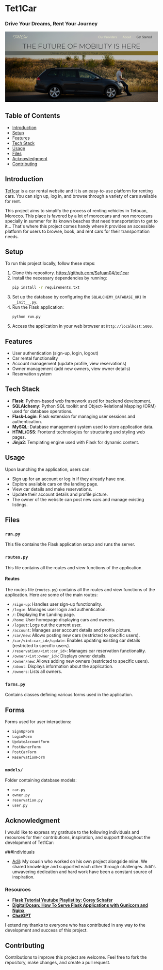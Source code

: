 # Tet1Car

### Drive Your Dreams, Rent Your Journey

<img src="https://github.com/Safuan04/tet1car/blob/master/carrent/static/web_images/landing_page.PNG?raw=true">

## Table of Contents
- [Introduction](#introduction)
- [Setup](#setup)
- [Features](#features)
- [Tech Stack](#tech-stack)
- [Usage](#usage)
- [Files](#files)
- [Acknowledgment](#acknowledgment)
- [Contributing](#contributing)

## Introduction

[Tet1car](https://www.safuan04.tech/) is a car rental website and it is an easy-to-use platform for renting cars. You can sign up, log in, and browse through a variety of cars available for rent.

This project  aims to simplify the process of renting vehicles in Tetouan, Morocco. This place is favored by a lot of moroccans and non moroccans specially in summer for its known beaches that need transportation to get to it... That's where this project comes handy where it provides an accessible platform for users to browse, book, and rent cars for their transportation needs.

## Setup

To run this project locally, follow these steps:

1. Clone this repository. https://github.com/Safuan04/tet1car
2. Install the necessary dependencies by running:
    ```bash
    pip install -r requirements.txt
    ```
3. Set up the database by configuring the `SQLALCHEMY_DATABASE_URI` in `__init__.py`.
4. Run the Flask application:
    ```bash
    python run.py
    ```
5. Access the application in your web browser at `http://localhost:5000`.

## Features

- User authentication (sign-up, login, logout)
- Car rental functionality
- Account management (update profile, view reservations)
- Owner management (add new owners, view owner details)
- Reservation system

## Tech Stack

- **Flask**: Python-based web framework used for backend development.
- **SQLAlchemy**: Python SQL toolkit and Object-Relational Mapping (ORM) used for database operations.
- **Flask-Login**: Flask extension for managing user sessions and authentication.
- **MySQL**: Database management system used to store application data.
- **HTML/CSS**: Frontend technologies for structuring and styling web pages.
- **Jinja2**: Templating engine used with Flask for dynamic content.

## Usage

Upon launching the application, users can:

- Sign up for an account or log in if they already have one.
- Explore available cars on the landing page.
- View car details and make reservations.
- Update their account details and profile picture.
- The owner of the website can post new cars and manage existing listings.

## Files

### `run.py`

This file contains the Flask application setup and runs the server.

### `routes.py`

This file contains all the routes and view functions of the application.

#### Routes

The routes file (`routes.py`) contains all the routes and view functions of the application. Here are some of the main routes:

- `/sign-up`: Handles user sign-up functionality.
- `/login`: Manages user login and authentication.
- `/`: Displaying the Landing page.
- `/home`: User homepage displaying cars and owners.
- `/logout`: Logs out the current user.
- `/account`: Manages user account details and profile picture.
- `/car/new`: Allows posting new cars (restricted to specific users).
- `/car/<int:car_id>/update`: Enables updating existing car details (restricted to specific users).
- `/reservation/<int:car_id>`: Manages car reservation functionality.
- `/owner/<int:owner_id>`: Displays owner details.
- `/owner/new`: Allows adding new owners (restricted to specific users).
- `/about`: Displays information about the application.
- `/owners`: Lists all owners.

### `forms.py`

Contains classes defining various forms used in the application.

## Forms

Forms used for user interactions:

- `SignUpForm`
- `LoginForm`
- `UpdateAccountForm`
- `PostOwnerForm`
- `PostCarForm`
- `ReservationForm`

### `models/`

Folder containing database models:

- `car.py`
- `owner.py`
- `reservation.py`
- `user.py`

## Acknowledgment

I would like to express my gratitude to the following individuals and resources for their contributions, inspiration, and support throughout the development of Tet1Car:

###Individuals
- [Adil](https://github.com/Elbadil): My cousin who worked on his own project alongside mine. We shared knowledge and supported each other through challenges. Adil's unwavering dedication and hard work have been a constant source of inspiration.

### Resources

- **[Flask Tutorial Youtube Playlist by: Corey Schafer](https://www.youtube.com/watch?v=MwZwr5Tvyxo&list=PL-osiE80TeTs4UjLw5MM6OjgkjFeUxCYH&ab_channel=CoreySchafer)**
- **[DigitalOcean: How To Serve Flask Applications with Gunicorn and Nginx](https://www.digitalocean.com/community/tutorials/how-to-serve-flask-applications-with-gunicorn-and-nginx-on-ubuntu-16-04)**
- **[ChatGPT](https://chat.openai.com/)**

I extend my thanks to everyone who has contributed in any way to the development and success of this project.


## Contributing

Contributions to improve this project are welcome. Feel free to fork the repository, make changes, and create a pull request.
